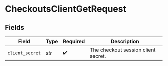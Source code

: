# CheckoutsClientGetRequest


## Fields

| Field                               | Type                                | Required                            | Description                         |
| ----------------------------------- | ----------------------------------- | ----------------------------------- | ----------------------------------- |
| `client_secret`                     | *str*                               | :heavy_check_mark:                  | The checkout session client secret. |